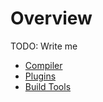 # Overview

TODO: Write me

- [Compiler](compiler/usage.md)
- [Plugins](plugins/apply.md)
- [Build Tools](build-tools/esbuild-plugin-ekscss.md)
